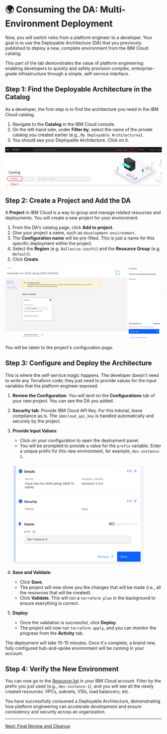 # 🌍 Consuming the DA: Multi-Environment Deployment

Now, you will switch roles from a platform engineer to a developer. Your goal is to use the Deployable Architecture (DA) that you previously published to deploy a new, complete environment from the IBM Cloud catalog.

This part of the lab demonstrates the value of platform engineering: enabling developers to quickly and safely provision complex, enterprise-grade infrastructure through a simple, self-service interface.

## Step 1: Find the Deployable Architecture in the Catalog

As a developer, the first step is to find the architecture you need in the IBM Cloud catalog.

1.  Navigate to the **Catalog** in the IBM Cloud console.
2.  On the left-hand side, under **Filter by**, select the name of the private catalog you created earlier (e.g., `My Deployable Architectures`).
3.  You should see your Deployable Architecture. Click on it.

![Find Catalog](images/find-catalog.png)

## Step 2: Create a Project and Add the DA

A **Project** in IBM Cloud is a way to group and manage related resources and deployments. You will create a new project for your environment.

1. From the DA's catalog page, click **Add to project**.
2. Give your project a name, such as `development-environment`.
3. The **Configuration name** will be pre-filled. This is just a name for this specific deployment within the project.
4. Select the **Region** (e.g. `Dallas(us-south)`) and the **Resource Group** (e.g. `Default`).  
5. Click **Create**.

![Add to Project](images/add-to-project.png)

You will be taken to the project's configuration page.

## Step 3: Configure and Deploy the Architecture

This is where the self-service magic happens. The developer doesn't need to write any Terraform code; they just need to provide values for the input variables that the platform engineer exposed.

1. **Review the Configuration**:
    You will land on the **Configurations** tab of your new project. You can see the DA you added.
2. **Security tab**: Provide IBM Cloud API Key. For this tutorial, leave compliance as is. The `ibmcloud_api_key` is handled automatically and securely by the project.

3. **Provide Input Values**:
    *   Click on your configuration to open the deployment panel.
    *   You will be prompted to provide a value for the `prefix` variable. Enter a unique prefix for this new environment, for example, `dev-instance-1`.

    ![Project Inputs](images/project-inputs.png)

4. **Save and Validate**:
    *   Click **Save**.
    *   The project will now show you the changes that will be made (i.e., all the resources that will be created).
    *   Click **Validate**. This will run a `terraform plan` in the background to ensure everything is correct.

5. **Deploy**:
    *   Once the validation is successful, click **Deploy**.
    *   The project will now run `terraform apply`, and you can monitor the progress from the **Activity** tab.

The deployment will take 10-15 minutes. Once it's complete, a brand new, fully configured hub-and-spoke environment will be running in your account.

## Step 4: Verify the New Environment

You can now go to the [Resource list](https://cloud.ibm.com/resources) in your IBM Cloud account. Filter by the prefix you just used (e.g., `dev-instance-1`), and you will see all the newly created resources: VPCs, subnets, VSIs, load balancers, etc.

You have successfully consumed a Deployable Architecture, demonstrating how platform engineering can accelerate development and ensure consistency and security across an organization.

---

[Next: Final Review and Cleanup](./08-final-review-cleanup.md)